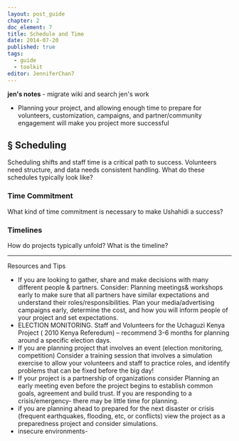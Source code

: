 ```yaml
---
layout: post_guide
chapter: 2
doc_element: 7
title: Schedule and Time
date: 2014-07-20
published: true
tags:
  - guide
  - toolkit
editor: JenniferChan7
---
```

__jen's notes__ - migrate wiki and search jen's work

 - Planning your project, and allowing enough time to prepare for volunteers, customization, campaigns, and partner/community engagement will make you project more successful
## &sect; Scheduling

Scheduling shifts and staff time is a critical path to success. Volunteers need structure, and data needs consistent handling. What do these schedules typically look like?

### Time Commitment

What kind of time commitment is necessary to make Ushahidi a success?

### Timelines

How do projects typically unfold? What is the timeline?

___
Resources and Tips
- If you are looking to gather, share and make decisions with many different people & partners.  Consider:
Planning meetings& workshops early to make sure that all partners have similar expectations and understand their roles/responsibilities. Plan your media/advertising campaigns early, determine the cost, and how you will  inform people of your project and set expectations.
- ELECTION MONITORING. Staff and Volunteers for the Uchaguzi Kenya Project ( 2010 Kenya Referedum) – recommend 3-6 months for planning around a specific election days.
- If you are planning project that involves an event (election monitoring, competition)  Consider a training session that involves a simulation exercise to allow your volunteers and staff to practice roles, and identify problems that can be fixed before the big day!
- If your project is a partnership of organizations consider
Planning an early meeting even before the project begins to establish common goals, agreement and build trust.
If you are responding to a crisis/emergency- there may be little time for planning.
-  if you are planning ahead to prepared for the next disaster or crisis (frequent earthquakes, flooding, etc, or conflicts) view the project as a preparedness project and consider simulations.
- insecure environments-
